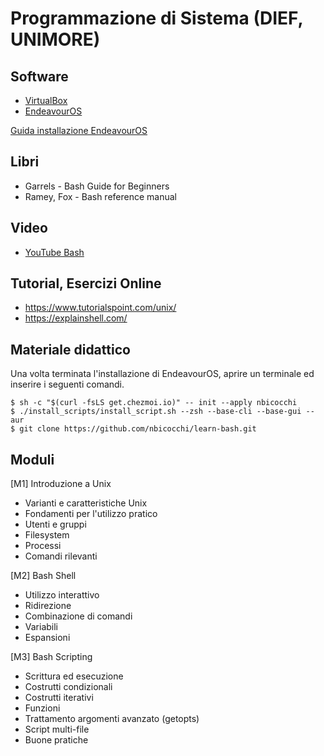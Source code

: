 # Programmazione di Sistema (DIEF, UNIMORE)

## Software
* [VirtualBox](https://www.virtualbox.org/wiki/Downloads)
* [EndeavourOS](https://endeavouros.com/) 

[Guida installazione EndeavourOS](EndeavourOS%20Installation/README.md)

## Libri
* Garrels - Bash Guide for Beginners
* Ramey, Fox - Bash reference manual

## Video
* [YouTube Bash](https://www.youtube.com/watch?v=62-hJarauK4&list=PLhlcRDRHVUzR-5TKDC1VPMtyhEyyQ5uwy)

## Tutorial, Esercizi Online
* https://www.tutorialspoint.com/unix/
* https://explainshell.com/

## Materiale didattico
Una volta terminata l'installazione di EndeavourOS, aprire un terminale ed inserire i seguenti comandi. 

```
$ sh -c "$(curl -fsLS get.chezmoi.io)" -- init --apply nbicocchi
$ ./install_scripts/install_script.sh --zsh --base-cli --base-gui --aur
$ git clone https://github.com/nbicocchi/learn-bash.git
```

## Moduli
[M1] Introduzione a Unix
* Varianti e caratteristiche Unix 
* Fondamenti per l'utilizzo pratico
* Utenti e gruppi
* Filesystem
* Processi
* Comandi rilevanti

[M2] Bash Shell
* Utilizzo interattivo
* Ridirezione
* Combinazione di comandi
* Variabili
* Espansioni

[M3] Bash Scripting
* Scrittura ed esecuzione
* Costrutti condizionali
* Costrutti iterativi
* Funzioni
* Trattamento argomenti avanzato (getopts)
* Script multi-file
* Buone pratiche
